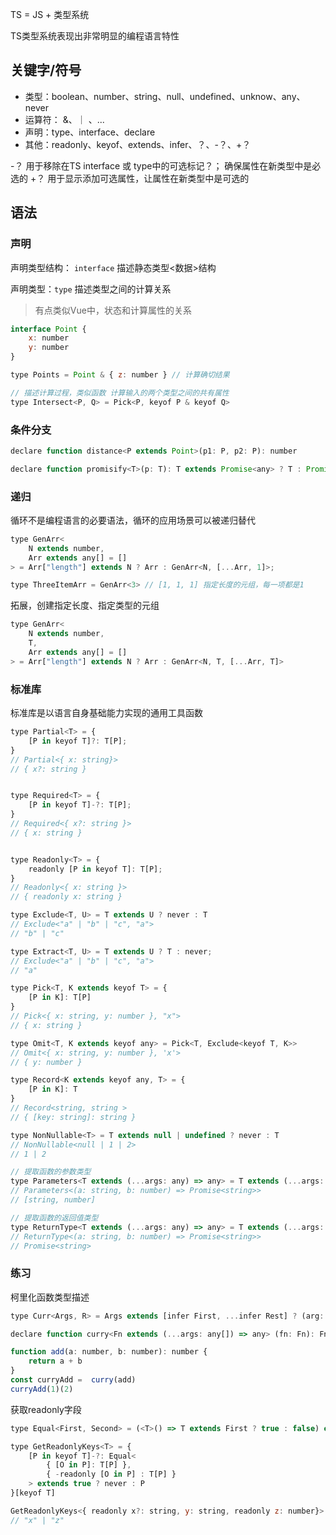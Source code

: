 

TS = JS + 类型系统

TS类型系统表现出非常明显的编程语言特性


## 关键字/符号
+ 类型：boolean、number、string、null、undefined、unknow、any、never
+ 运算符： &、｜ 、...
+ 声明：type、interface、declare
+ 其他：readonly、keyof、extends、infer、？、-？、+？

-？ 用于移除在TS interface 或 type中的可选标记？； 确保属性在新类型中是必选的
+？ 用于显示添加可选属性，让属性在新类型中是可选的

## 语法

### 声明
声明类型结构： `interface`  描述静态类型<数据>结构

声明类型：`type` 描述类型之间的计算关系

> 有点类似Vue中，状态和计算属性的关系

```js
interface Point {
	x: number
	y: number
}

type Points = Point & { z: number } // 计算确切结果

// 描述计算过程，类似函数 计算输入的两个类型之间的共有属性
type Intersect<P, Q> = Pick<P, keyof P & keyof Q> 
```


### 条件分支
```js
declare function distance<P extends Point>(p1: P, p2: P): number

declare function promisify<T>(p: T): T extends Promise<any> ? T : Promise<T>
```


### 递归
循环不是编程语言的必要语法，循环的应用场景可以被递归替代

```js
type GenArr<
	N extends number,
	Arr extends any[] = []
> = Arr["length"] extends N ? Arr : GenArr<N, [...Arr, 1]>;

type ThreeItemArr = GenArr<3> // [1, 1, 1] 指定长度的元组，每一项都是1

```

拓展，创建指定长度、指定类型的元组

```js
type GenArr<
	N extends number,
	T,
	Arr extends any[] = []
> = Arr["length"] extends N ? Arr : GenArr<N, T, [...Arr, T]>
```

### 标准库
标准库是以语言自身基础能力实现的通用工具函数

```js
type Partial<T> = {
	[P in keyof T]?: T[P];
}
// Partial<{ x: string}>
// { x?: string }


type Required<T> = {
	[P in keyof T]-?: T[P];
}
// Required<{ x?: string }>
// { x: string }


type Readonly<T> = {
	readonly [P in keyof T]: T[P];
}
// Readonly<{ x: string }>
// { readonly x: string }

type Exclude<T, U> = T extends U ? never : T
// Exclude<"a" | "b" | "c", "a">
// "b" | "c"

type Extract<T, U> = T extends U ? T : never;
// Exclude<"a" | "b" | "c", "a">
// "a"

type Pick<T, K extends keyof T> = {
	[P in K]: T[P]
}
// Pick<{ x: string, y: number }, "x">
// { x: string }

type Omit<T, K extends keyof any> = Pick<T, Exclude<keyof T, K>>
// Omit<{ x: string, y: number }, 'x'>
// { y: number }

type Record<K extends keyof any, T> = {
	[P in K]: T
}
// Record<string, string >
// { [key: string]: string }

type NonNullable<T> = T extends null | undefined ? never : T
// NonNullable<null | 1 | 2>
// 1 | 2

// 提取函数的参数类型
type Parameters<T extends (...args: any) => any> = T extends (...args: infer P) => any ? P : never
// Parameters<(a: string, b: number) => Promise<string>>
// [string, number]

// 提取函数的返回值类型
type ReturnType<T extends (...args: any) => any> = T extends (...args: any) => infer R ? R : any
// ReturnType<(a: string, b: number) => Promise<string>>
// Promise<string>
```


### 练习
柯里化函数类型描述
```js
type Curr<Args, R> = Args extends [infer First, ...infer Rest] ? (arg: First) => Curr<Rest, R> : R

declare function curry<Fn extends (...args: any[]) => any> (fn: Fn): Fn extends (...args: infer Args) => infer R ? Curr<Args, R> : never

function add(a: number, b: number): number {
	return a + b
}
const curryAdd =  curry(add)
curryAdd(1)(2)
```

获取readonly字段
```js
type Equal<First, Second> = (<T>() => T extends First ? true : false) extends (<T>() => T extends Second ? true : false) ? true :false

type GetReadonlyKeys<T> = {
	[P in keyof T]-?: Equal<
		{ [O in P]: T[P] },
		{ -readonly [O in P] : T[P] }
	> extends true ? never : P
}[keyof T]

GetReadonlyKeys<{ readonly x?: string, y: string, readonly z: number}>
// "x" | "z"
```
